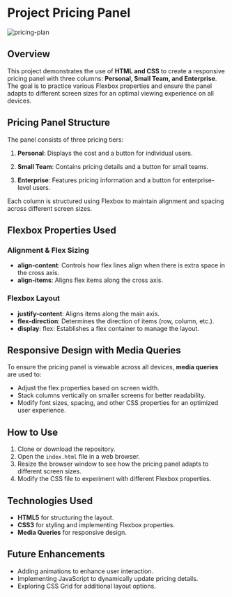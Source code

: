 # Project Pricing Panel

![pricing-plan](https://github.com/user-attachments/assets/f80aaca0-ee64-40ef-b817-98429f7cc1a5)

## Overview
This project demonstrates the use of **HTML and CSS** to create a responsive pricing panel with three columns: **Personal, Small Team, and Enterprise**. The goal is to practice various Flexbox properties and ensure the panel adapts to different screen sizes for an optimal viewing experience on all devices.

## Pricing Panel Structure
The panel consists of three pricing tiers:

1. **Personal**: Displays the cost and a button for individual users.

2. **Small Team**: Contains pricing details and a button for small teams.

3. **Enterprise**: Features pricing information and a button for enterprise-level users.

Each column is structured using Flexbox to maintain alignment and spacing across different screen sizes.

## Flexbox Properties Used
### Alignment & Flex Sizing
- **align-content**: Controls how flex lines align when there is extra space in the cross axis.
- **align-items**: Aligns flex items along the cross axis.

### Flexbox Layout
- **justify-content**: Aligns items along the main axis.
- **flex-direction**: Determines the direction of items (row, column, etc.).
- **display**: flex: Establishes a flex container to manage the layout.

## Responsive Design with Media Queries
To ensure the pricing panel is viewable across all devices, **media queries** are used to:
- Adjust the flex properties based on screen width.
- Stack columns vertically on smaller screens for better readability.
- Modify font sizes, spacing, and other CSS properties for an optimized user experience.

## How to Use
1. Clone or download the repository.
2. Open the `index.html` file in a web browser. 
3. Resize the browser window to see how the pricing panel adapts to different screen sizes.
4. Modify the CSS file to experiment with different Flexbox properties.

## Technologies Used
- **HTML5** for structuring the layout.
- **CSS3** for styling and implementing Flexbox properties.
- **Media Queries** for responsive design.

## Future Enhancements
- Adding animations to enhance user interaction.
- Implementing JavaScript to dynamically update pricing details.
- Exploring CSS Grid for additional layout options.
